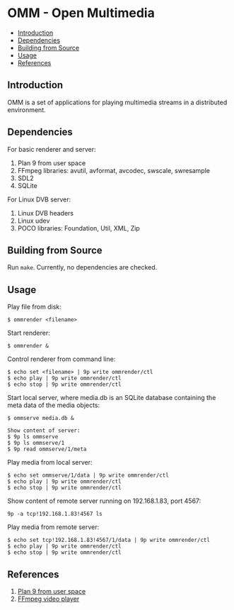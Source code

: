 # OMM - Open Multimedia

- [Introduction](https://github.com/captaingroove/omm-9p#introduction)
- [Dependencies](https://github.com/captaingroove/omm-9p#dependencies)
- [Building from Source](https://github.com/captaingroove/omm-9p#building-from-source)
- [Usage](https://github.com/captaingroove/omm-9p#usage)
- [References](https://github.com/captaingroove/omm-9p#references)

## Introduction

OMM is a set of applications for playing multimedia streams in a distributed environment.

## Dependencies

For basic renderer and server:

1. Plan 9 from user space
2. FFmpeg libraries: avutil, avformat, avcodec, swscale, swresample
3. SDL2
4. SQLite

For Linux DVB server:

1. Linux DVB headers
2. Linux udev
3. POCO libraries: Foundation, Util, XML, Zip

## Building from Source

Run `make`. Currently, no dependencies are checked.

## Usage

Play file from disk:
```
$ ommrender <filename>
```

Start renderer:
```
$ ommrender &
```

Control renderer from command line:
```
$ echo set <filename> | 9p write ommrender/ctl
$ echo play | 9p write ommrender/ctl
$ echo stop | 9p write ommrender/ctl
```

Start local server, where media.db is an SQLite database containing the meta data of the media objects:
```
$ ommserve media.db &
```

```
Show content of server:
$ 9p ls ommserve
$ 9p ls ommserve/1
$ 9p read ommserve/1/meta
```

Play media from local server:
```
$ echo set ommserve/1/data | 9p write ommrender/ctl
$ echo play | 9p write ommrender/ctl
$ echo stop | 9p write ommrender/ctl
```

Show content of remote server running on 192.168.1.83, port 4567:
```
9p -a tcp!192.168.1.83!4567 ls
```

Play media from remote server:
```
$ echo set tcp!192.168.1.83!4567/1/data | 9p write ommrender/ctl
$ echo play | 9p write ommrender/ctl
$ echo stop | 9p write ommrender/ctl
```

## References

1. [Plan 9 from user space](https://9fans.github.io/plan9port)
2. [FFmpeg video player](https://github.com/rambodrahmani/ffmpeg-video-player)
